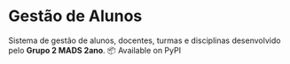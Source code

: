 # Gestão de Alunos

Sistema de gestão de alunos, docentes, turmas e disciplinas desenvolvido pelo **Grupo 2 MADS 2ano**.
📦 Available on PyPI
